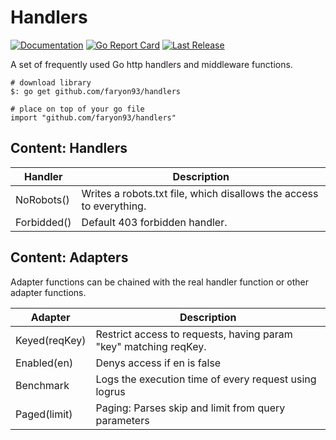 # Handlers
[![Documentation](https://godoc.org/github.com/faryon93/handlers?status.svg)](http://godoc.org/github.com/faryon93/handlers)
[![Go Report Card](https://goreportcard.com/badge/github.com/faryon93/handlers)](https://goreportcard.com/report/github.com/faryon93/handlers)
[![Last Release](https://img.shields.io/github/release/faryon93/handlers.svg)](https://github.com/faryon93/handlers/releases)

A set of frequently used Go http handlers and middleware functions.

    # download library
    $: go get github.com/faryon93/handlers

    # place on top of your go file
    import "github.com/faryon93/handlers"

## Content: Handlers

| Handler       | Description                                                         |
| ------------- | ------------------------------------------------------------------- |
| NoRobots()    | Writes a robots.txt file, which disallows the access to everything. |
| Forbidded()   | Default 403 forbidden handler.                                      |

## Content: Adapters

Adapter functions can be chained with the real handler function or other adapter functions.

| Adapter           | Description                                                       |
| ----------------- | ----------------------------------------------------------------- |
| Keyed(reqKey)     | Restrict access to requests, having param "key" matching reqKey.  |
| Enabled(en)       | Denys access if en is false                                       |
| Benchmark         | Logs the execution time of every request using logrus             |
| Paged(limit)      | Paging: Parses skip and limit from query parameters               |